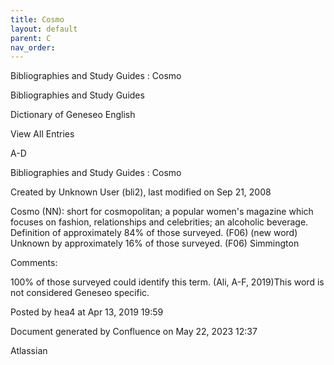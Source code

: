 ```yaml
---
title: Cosmo
layout: default
parent: C
nav_order:
---
```


Bibliographies and Study Guides : Cosmo

Bibliographies and Study Guides

Dictionary of Geneseo English

View All Entries

A-D

Bibliographies and Study Guides : Cosmo

Created by  Unknown User (bli2), last modified on Sep 21, 2008

Cosmo (NN): short for cosmopolitan; a popular women's magazine which focuses on fashion, relationships and celebrities; an alcoholic beverage. Definition of approximately 84% of those surveyed. (F06) (new word) Unknown by approximately 16% of those surveyed. (F06) Simmington

Comments:

100% of those surveyed could identify this term. (Ali, A-F, 2019)This word is not considered Geneseo specific.

Posted by hea4 at Apr 13, 2019 19:59

Document generated by Confluence on May 22, 2023 12:37

Atlassian
